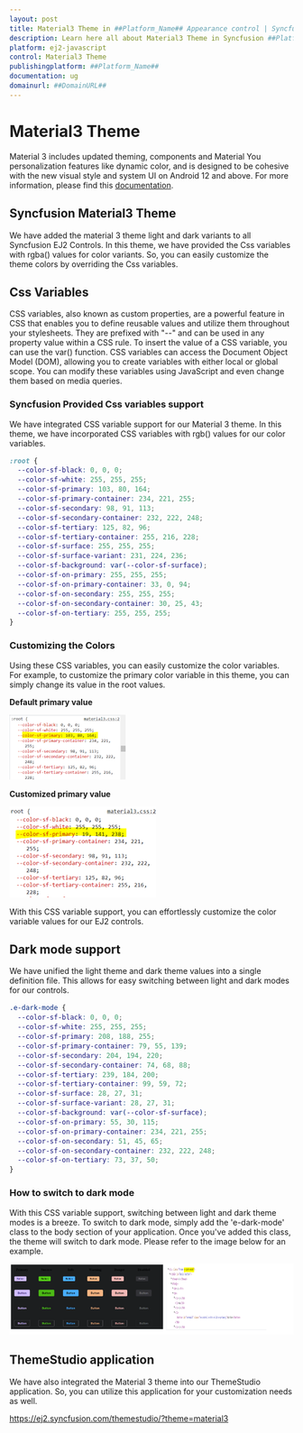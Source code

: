 ```yaml
---
layout: post
title: Material3 Theme in ##Platform_Name## Appearance control | Syncfusion
description: Learn here all about Material3 Theme in Syncfusion ##Platform_Name## Appearance control of Syncfusion Essential JS 2 and more.
platform: ej2-javascript
control: Material3 Theme 
publishingplatform: ##Platform_Name##
documentation: ug
domainurl: ##DomainURL##
---
```


# Material3 Theme

Material 3 includes updated theming, components and Material You personalization features like dynamic color, and is designed to be cohesive with the new visual style and system UI on Android 12 and above. For more information, please find this [documentation](https://m3.material.io/).

## Syncfusion Material3 Theme

We have added the material 3 theme light and dark variants to all Syncfusion EJ2 Controls. In this theme, we have provided the Css variables with rgba() values for color variants. So, you can easily customize the theme colors by overriding the Css variables.

## Css Variables

CSS variables, also known as custom properties, are a powerful feature in CSS that enables you to define reusable values and utilize them throughout your stylesheets. They are prefixed with "--" and can be used in any property value within a CSS rule. To insert the value of a CSS variable, you can use the var() function. CSS variables can access the Document Object Model (DOM), allowing you to create variables with either local or global scope. You can modify these variables using JavaScript and even change them based on media queries.

### Syncfusion Provided Css variables support

We have integrated CSS variable support for our Material 3 theme. In this theme, we have incorporated CSS variables with rgb() values for our color variables.

```css
:root {
  --color-sf-black: 0, 0, 0;
  --color-sf-white: 255, 255, 255;
  --color-sf-primary: 103, 80, 164;
  --color-sf-primary-container: 234, 221, 255;
  --color-sf-secondary: 98, 91, 113;
  --color-sf-secondary-container: 232, 222, 248;
  --color-sf-tertiary: 125, 82, 96;
  --color-sf-tertiary-container: 255, 216, 228;
  --color-sf-surface: 255, 255, 255;
  --color-sf-surface-variant: 231, 224, 236;
  --color-sf-background: var(--color-sf-surface);
  --color-sf-on-primary: 255, 255, 255;
  --color-sf-on-primary-container: 33, 0, 94;
  --color-sf-on-secondary: 255, 255, 255;
  --color-sf-on-secondary-container: 30, 25, 43;
  --color-sf-on-tertiary: 255, 255, 255;
}
```

### Customizing the Colors

Using these CSS variables, you can easily customize the color variables. For example, to customize the primary color variable in this theme, you can simply change its value in the root values.

**Default primary value**

![default primary value](images/default-primary.png)

**Customized primary value**

![customized primary value](images/customize-primary.png)

With this CSS variable support, you can effortlessly customize the color variable values for our EJ2 controls.

## Dark mode support

We have unified the light theme and dark theme values into a single definition file. This allows for easy switching between light and dark modes for our controls.

```css
.e-dark-mode {
  --color-sf-black: 0, 0, 0;
  --color-sf-white: 255, 255, 255;
  --color-sf-primary: 208, 188, 255;
  --color-sf-primary-container: 79, 55, 139;
  --color-sf-secondary: 204, 194, 220;
  --color-sf-secondary-container: 74, 68, 88;
  --color-sf-tertiary: 239, 184, 200;
  --color-sf-tertiary-container: 99, 59, 72;
  --color-sf-surface: 28, 27, 31;
  --color-sf-surface-variant: 28, 27, 31;
  --color-sf-background: var(--color-sf-surface);
  --color-sf-on-primary: 55, 30, 115;
  --color-sf-on-primary-container: 234, 221, 255;
  --color-sf-on-secondary: 51, 45, 65;
  --color-sf-on-secondary-container: 232, 222, 248;
  --color-sf-on-tertiary: 73, 37, 50;
}
```

### How to switch to dark mode

With this CSS variable support, switching between light and dark theme modes is a breeze. To switch to dark mode, simply add the 'e-dark-mode' class to the body section of your application. Once you've added this class, the theme will switch to dark mode. Please refer to the image below for an example.

![dark mode](images/material3-dark.PNG)

## ThemeStudio application

We have also integrated the Material 3 theme into our ThemeStudio application. So, you can utilize this application for your customization needs as well.

https://ej2.syncfusion.com/themestudio/?theme=material3
